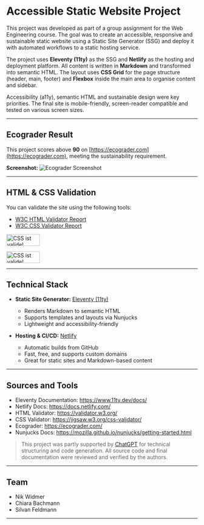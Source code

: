 # Accessible Static Website Project

This project was developed as part of a group assignment for the Web Engineering course. The goal was to create an accessible, responsive and sustainable static website using a Static Site Generator (SSG) and deploy it with automated workflows to a static hosting service.

The project uses **Eleventy (11ty)** as the SSG and **Netlify** as the hosting and deployment platform. All content is written in **Markdown** and transformed into semantic HTML. The layout uses **CSS Grid** for the page structure (header, main, footer) and **Flexbox** inside the main area to organise content and sidebar.

Accessibility (a11y), semantic HTML and sustainable design were key priorities. The final site is mobile-friendly, screen-reader compatible and tested on various screen sizes.

---

## Ecograder Result

This project scores above **90** on [https://ecograder.com](https://ecograder.com), meeting the sustainability requirement.

**Screenshot:**
![Ecograder Screenshot]()

---

## HTML & CSS Validation

You can validate the site using the following tools:

- [W3C HTML Validator Report](https://validator.w3.org/nu/?showsource=yes&showoutline=yes&showimagereport=yes&doc=https%3A%2F%2Fweb-project-eleventy.pages.dev%2F)
- [W3C CSS Validator Report](https://jigsaw.w3.org/css-validator/validator?uri=https%3A%2F%2Fweb-project-eleventy.pages.dev/&profile=css3svg)

<p>
        <img style="border:0;width:88px;height:31px"
            src="https://jigsaw.w3.org/css-validator/images/vcss-blue"
            alt="CSS ist valide!" />
</p>
<p>
        <img style="border:0;width:88px;height:31px"
            src="https://jigsaw.w3.org/css-validator/images/vcss"
            alt="CSS ist valide!" />
</p>
          

---

## Technical Stack

- **Static Site Generator:** [Eleventy (11ty)](https://www.11ty.dev/)
    - Renders Markdown to semantic HTML
    - Supports templates and layouts via Nunjucks
    - Lightweight and accessibility-friendly

- **Hosting & CI/CD:** [Netlify](https://www.netlify.com/)
    - Automatic builds from GitHub
    - Fast, free, and supports custom domains
    - Great for static sites and Markdown-based content

---

## Sources and Tools

- Eleventy Documentation: https://www.11ty.dev/docs/
- Netlify Docs: https://docs.netlify.com/
- HTML Validator: https://validator.w3.org/
- CSS Validator: https://jigsaw.w3.org/css-validator/
- Ecograder: https://ecograder.com/
- Nunjucks Docs: https://mozilla.github.io/nunjucks/getting-started.html

> This project was partly supported by [ChatGPT](https://openai.com/chatgpt) for technical structuring and code generation. All source code and final documentation were reviewed and verified by the authors.

---

## Team

- Nik Widmer 
- Chiara Bachmann
- Silvan Feldmann

---


